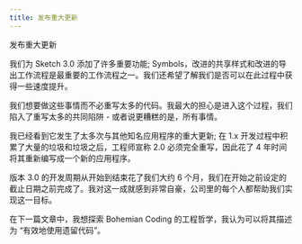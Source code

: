 ```yaml
---
title: 发布重大更新
---
```

发布重大更新

我们为 Sketch 3.0 添加了许多重要功能; Symbols，改进的共享样式和改进的导出工作流程是最重要的工作流程之一。我们还希望了解我们是否可以在此过程中获得一些速度提升。

我们想要做这些事情而不必重写太多的代码。我最大的担心是进入这个过程，我们陷入了重写太多的共同陷阱 - 或者说更糟糕的是，所有事情。

我已经看到它发生了太多次与其他知名应用程序的重大更新; 在 1.x 开发过程中积累了大量的垃圾和垃圾之后，工程师宣称 2.0 必须完全重写，因此花了 4 年时间将其重新编写成一个新的应用程序。

版本 3.0 的开发周期从开始到结束花了我们大约 6 个月，我们在开始之前设定的截止日期之前完成了。我对这一成就感到非常自豪，公司里的每个人都帮助我们实现这一目标。

在下一篇文章中，我想探索 Bohemian Coding 的工程哲学，我认为可以将其描述为 “有效地使用遗留代码”。